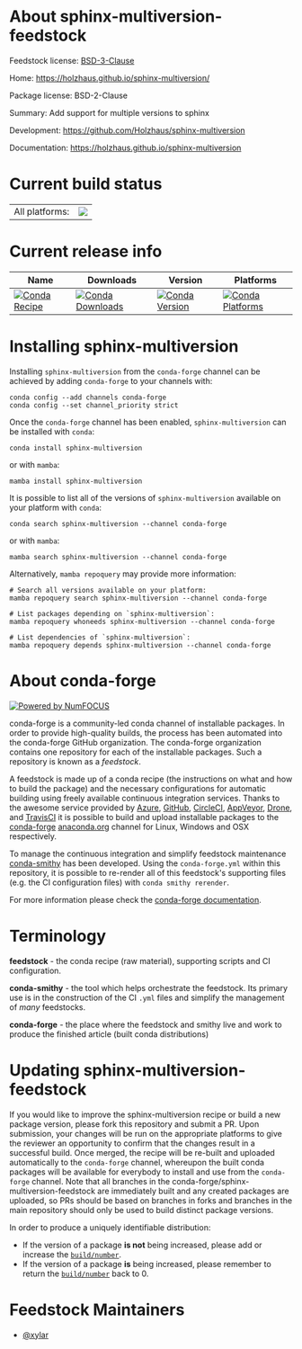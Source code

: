 About sphinx-multiversion-feedstock
===================================

Feedstock license: [BSD-3-Clause](https://github.com/conda-forge/sphinx-multiversion-feedstock/blob/main/LICENSE.txt)

Home: https://holzhaus.github.io/sphinx-multiversion/

Package license: BSD-2-Clause

Summary: Add support for multiple versions to sphinx

Development: https://github.com/Holzhaus/sphinx-multiversion

Documentation: https://holzhaus.github.io/sphinx-multiversion

Current build status
====================


<table><tr><td>All platforms:</td>
    <td>
      <a href="https://dev.azure.com/conda-forge/feedstock-builds/_build/latest?definitionId=18687&branchName=main">
        <img src="https://dev.azure.com/conda-forge/feedstock-builds/_apis/build/status/sphinx-multiversion-feedstock?branchName=main">
      </a>
    </td>
  </tr>
</table>

Current release info
====================

| Name | Downloads | Version | Platforms |
| --- | --- | --- | --- |
| [![Conda Recipe](https://img.shields.io/badge/recipe-sphinx--multiversion-green.svg)](https://anaconda.org/conda-forge/sphinx-multiversion) | [![Conda Downloads](https://img.shields.io/conda/dn/conda-forge/sphinx-multiversion.svg)](https://anaconda.org/conda-forge/sphinx-multiversion) | [![Conda Version](https://img.shields.io/conda/vn/conda-forge/sphinx-multiversion.svg)](https://anaconda.org/conda-forge/sphinx-multiversion) | [![Conda Platforms](https://img.shields.io/conda/pn/conda-forge/sphinx-multiversion.svg)](https://anaconda.org/conda-forge/sphinx-multiversion) |

Installing sphinx-multiversion
==============================

Installing `sphinx-multiversion` from the `conda-forge` channel can be achieved by adding `conda-forge` to your channels with:

```
conda config --add channels conda-forge
conda config --set channel_priority strict
```

Once the `conda-forge` channel has been enabled, `sphinx-multiversion` can be installed with `conda`:

```
conda install sphinx-multiversion
```

or with `mamba`:

```
mamba install sphinx-multiversion
```

It is possible to list all of the versions of `sphinx-multiversion` available on your platform with `conda`:

```
conda search sphinx-multiversion --channel conda-forge
```

or with `mamba`:

```
mamba search sphinx-multiversion --channel conda-forge
```

Alternatively, `mamba repoquery` may provide more information:

```
# Search all versions available on your platform:
mamba repoquery search sphinx-multiversion --channel conda-forge

# List packages depending on `sphinx-multiversion`:
mamba repoquery whoneeds sphinx-multiversion --channel conda-forge

# List dependencies of `sphinx-multiversion`:
mamba repoquery depends sphinx-multiversion --channel conda-forge
```


About conda-forge
=================

[![Powered by
NumFOCUS](https://img.shields.io/badge/powered%20by-NumFOCUS-orange.svg?style=flat&colorA=E1523D&colorB=007D8A)](https://numfocus.org)

conda-forge is a community-led conda channel of installable packages.
In order to provide high-quality builds, the process has been automated into the
conda-forge GitHub organization. The conda-forge organization contains one repository
for each of the installable packages. Such a repository is known as a *feedstock*.

A feedstock is made up of a conda recipe (the instructions on what and how to build
the package) and the necessary configurations for automatic building using freely
available continuous integration services. Thanks to the awesome service provided by
[Azure](https://azure.microsoft.com/en-us/services/devops/), [GitHub](https://github.com/),
[CircleCI](https://circleci.com/), [AppVeyor](https://www.appveyor.com/),
[Drone](https://cloud.drone.io/welcome), and [TravisCI](https://travis-ci.com/)
it is possible to build and upload installable packages to the
[conda-forge](https://anaconda.org/conda-forge) [anaconda.org](https://anaconda.org/)
channel for Linux, Windows and OSX respectively.

To manage the continuous integration and simplify feedstock maintenance
[conda-smithy](https://github.com/conda-forge/conda-smithy) has been developed.
Using the ``conda-forge.yml`` within this repository, it is possible to re-render all of
this feedstock's supporting files (e.g. the CI configuration files) with ``conda smithy rerender``.

For more information please check the [conda-forge documentation](https://conda-forge.org/docs/).

Terminology
===========

**feedstock** - the conda recipe (raw material), supporting scripts and CI configuration.

**conda-smithy** - the tool which helps orchestrate the feedstock.
                   Its primary use is in the construction of the CI ``.yml`` files
                   and simplify the management of *many* feedstocks.

**conda-forge** - the place where the feedstock and smithy live and work to
                  produce the finished article (built conda distributions)


Updating sphinx-multiversion-feedstock
======================================

If you would like to improve the sphinx-multiversion recipe or build a new
package version, please fork this repository and submit a PR. Upon submission,
your changes will be run on the appropriate platforms to give the reviewer an
opportunity to confirm that the changes result in a successful build. Once
merged, the recipe will be re-built and uploaded automatically to the
`conda-forge` channel, whereupon the built conda packages will be available for
everybody to install and use from the `conda-forge` channel.
Note that all branches in the conda-forge/sphinx-multiversion-feedstock are
immediately built and any created packages are uploaded, so PRs should be based
on branches in forks and branches in the main repository should only be used to
build distinct package versions.

In order to produce a uniquely identifiable distribution:
 * If the version of a package **is not** being increased, please add or increase
   the [``build/number``](https://docs.conda.io/projects/conda-build/en/latest/resources/define-metadata.html#build-number-and-string).
 * If the version of a package **is** being increased, please remember to return
   the [``build/number``](https://docs.conda.io/projects/conda-build/en/latest/resources/define-metadata.html#build-number-and-string)
   back to 0.

Feedstock Maintainers
=====================

* [@xylar](https://github.com/xylar/)

